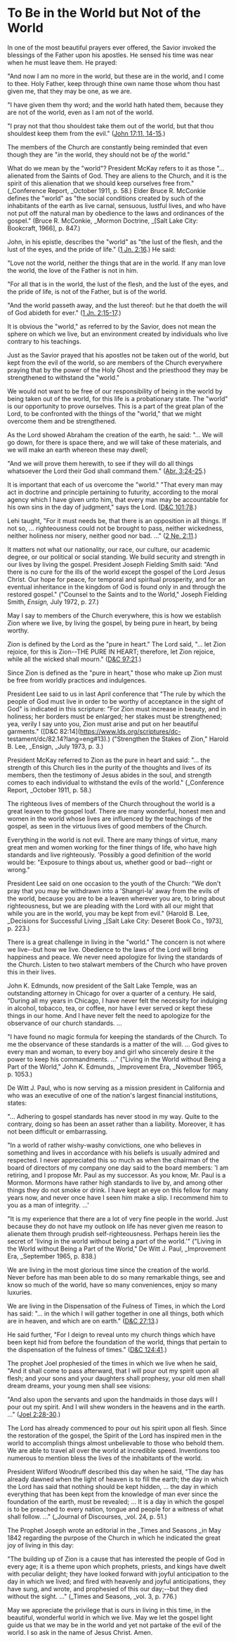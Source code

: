 # To Be in the World but Not of the World

In one of the most beautiful prayers ever offered, the Savior invoked the
blessings of the Father upon his apostles. He sensed his time was near when he
must leave them. He prayed:

"And now I am no more in the world, but these are in the world, and I come to
thee. Holy Father, keep through thine own name those whom thou hast given me,
that they may be one, as we are.

"I have given them thy word; and the world hath hated them, because they are
not of the world, even as I am not of the world.

"I pray not that thou shouldest take them out of the world, but that thou
shouldest keep them from the evil." ([John 17:11,
14-15](https://www.lds.org/scriptures/nt/john/17.11%2C14-15?lang=eng#10).)

The members of the Church are constantly being reminded that even though they
are "_in_ the world, they should not be _of_ the world."

What do we mean by the "world"? President McKay refers to it as those "...
alienated from the Saints of God. They are aliens to the Church, and it is the
spirit of this alienation that we should keep ourselves free from."
(_Conference Report, _October 1911, p. 58.) Elder Bruce R. McConkie defines
the "world" as "the social conditions created by such of the inhabitants of
the earth as live carnal, sensuous, lustful lives, and who have not put off
the natural man by obedience to the laws and ordinances of the gospel." (Bruce
R. McConkie, _Mormon Doctrine, _[Salt Lake City: Bookcraft, 1966], p. 847.)

John, in his epistle, describes the "world" as "the lust of the flesh, and the
lust of the eyes, and the pride of life." ([1 Jn.
2:16](https://www.lds.org/scriptures/nt/1-jn/2.16?lang=eng#15).) He said:

"Love not the world, neither the things that are in the world. If any man love
the world, the love of the Father is not in him.

"For all that is in the world, the lust of the flesh, and the lust of the
eyes, and the pride of life, is not of the Father, but is of the world.

"And the world passeth away, and the lust thereof: but he that doeth the will
of God abideth for ever." ([1 Jn.
2:15-17](https://www.lds.org/scriptures/nt/1-jn/2.15-17?lang=eng#14).)

It is obvious the "world," as referred to by the Savior, does not mean the
sphere on which we live, but an environment created by individuals who live
contrary to his teachings.

Just as the Savior prayed that his apostles not be taken out of the world, but
kept from the evil of the world, so are members of the Church everywhere
praying that by the power of the Holy Ghost and the priesthood they may be
strengthened to withstand the "world."

We would not want to be free of our responsibility of being in the world by
being taken out of the world, for this life is a probationary state. The
"world" is our opportunity to prove ourselves. This is a part of the great
plan of the Lord, to be confronted with the things of the "world," that we
might overcome them and be strengthened.

As the Lord showed Abraham the creation of the earth, he said: "... We will go
down, for there is space there, and we will take of these materials, and we
will make an earth whereon these may dwell;

"And we will prove them herewith, to see if they will do all things whatsoever
the Lord their God shall command them." ([Abr.
3:24-25](https://www.lds.org/scriptures/pgp/abr/3.24-25?lang=eng#23).)

It is important that each of us overcome the "world." "That every man may act
in doctrine and principle pertaining to futurity, according to the moral
agency which I have given unto him, that every man may be accountable for his
own sins in the day of judgment," says the Lord. ([D&amp;C
101:78](https://www.lds.org/scriptures/dc-testament/dc/101.78?lang=eng#77).)

Lehi taught, "For it must needs be, that there is an opposition in all things.
If not so, ... righteousness could not be brought to pass, neither wickedness,
neither holiness nor misery, neither good nor bad. ..." ([2 Ne.
2:11](https://www.lds.org/scriptures/bofm/2-ne/2.11?lang=eng#10).)

It matters not what our nationality, our race, our culture, our academic
degree, or our political or social standing. We build security and strength in
our lives by living the gospel. President Joseph Fielding Smith said: "And
there is no cure for the ills of the world except the gospel of the Lord Jesus
Christ. Our hope for peace, for temporal and spiritual prosperity, and for an
eventual inheritance in the kingdom of God is found only in and through the
restored gospel." ("Counsel to the Saints and to the World," Joseph Fielding
Smith, _Ensign,_ July 1972, p. 27.)

May I say to members of the Church everywhere, this is how we establish Zion
where we live, by living the gospel, by being pure in heart, by being worthy.

Zion is defined by the Lord as the "pure in heart." The Lord said, "... let Zion
rejoice, for this is Zion--THE PURE IN HEART; therefore, let Zion rejoice,
while all the wicked shall mourn." ([D&amp;C
97:21](https://www.lds.org/scriptures/dc-testament/dc/97.21?lang=eng#20).)

Since Zion is defined as the "pure in heart," those who make up Zion must be
free from worldly practices and indulgences.

President Lee said to us in last April conference that "The rule by which the
people of God must live in order to be worthy of acceptance in the sight of
God" is indicated in this scripture: "For Zion must increase in beauty, and in
holiness; her borders must be enlarged; her stakes must be strengthened; yea,
verily I say unto you, Zion must arise and put on her beautiful garments."
([D&amp;C 82:14](https://www.lds.org/scriptures/dc-
testament/dc/82.14?lang=eng#13).) ("Strengthen the Stakes of Zion," Harold B.
Lee, _Ensign, _July 1973, p. 3.)

President McKay referred to Zion as the pure in heart and said: "... the
strength of this Church lies in the purity of the thoughts and lives of its
members, then the testimony of Jesus abides in the soul, and strength comes to
each individual to withstand the evils of the world." (_Conference Report,
_October 1911, p. 58.)

The righteous lives of members of the Church throughout the world is a great
leaven to the gospel loaf. There are many wonderful, honest men and women in
the world whose lives are influenced by the teachings of the gospel, as seen
in the virtuous lives of good members of the Church.

Everything in the world is not evil. There are many things of virtue, many
great men and women working for the finer things of life, who have high
standards and live righteously. 'Possibly a good definition of the world would
be: "Exposure to things about us, whether good or bad--right or wrong."

President Lee said on one occasion to the youth of the Church: "We don't pray
that you may be withdrawn into a 'Shangri-la' away from the evils of the
world, because you are to be a leaven wherever you are, to bring about
righteousness, but we are pleading with the Lord with all our might that while
you are in the world, you may be kept from evil." (Harold B. Lee, _Decisions
for Successful Living _[Salt Lake City: Deseret Book Co., 1973], p. 223.)

There is a great challenge in living in the "world." The concern is not where
we live--but how we live. Obedience to the laws of the Lord will bring
happiness and peace. We never need apologize for living the standards of the
Church. Listen to two stalwart members of the Church who have proven this in
their lives.

John K. Edmunds, now president of the Salt Lake Temple, was an outstanding
attorney in Chicago for over a quarter of a century. He said, "During all my
years in Chicago, I have never felt the necessity for indulging in alcohol,
tobacco, tea, or coffee, nor have I ever served or kept these things in our
home. And I have never felt the need to apologize for the observance of our
church standards. ...

"I have found no magic formula for keeping the standards of the Church. To me
the observance of these standards is a matter of the will. ... God gives to
every man and woman, to every boy and girl who sincerely desire it the power
to keep his commandments. ..." ("Living in the World without Being a Part of the
World," John K. Edmunds, _Improvement Era, _November 1965, p. 1053.)

De Witt J. Paul, who is now serving as a mission president in California and
who was an executive of one of the nation's largest financial institutions,
states:

"... Adhering to gospel standards has never stood in my way. Quite to the
contrary, doing so has been an asset rather than a liability. Moreover, it has
not been difficult or embarrassing.

"In a world of rather wishy-washy convictions, one who believes in something
and lives in accordance with his beliefs is usually admired and respected. I
never appreciated this so much as when the chairman of the board of directors
of my company one day said to the board members: 'I am retiring, and I propose
Mr. Paul as my successor. As you know, Mr. Paul is a Mormon. Mormons have
rather high standards to live by, and among other things they do not smoke or
drink. I have kept an eye on this fellow for many years now, and never once
have I seen him make a slip. I recommend him to you as a man of integrity. ...'

"It is my experience that there are a lot of very fine people in the world.
Just because they do not have my outlook on life has never given me reason to
alienate them through prudish self-righteousness. Perhaps herein lies the
secret of 'living in the world without being a part of the world.'" ("Living
in the World without Being a Part of the World," De Witt J. Paul, _Improvement
Era, _September 1965, p. 838.)

We are living in the most glorious time since the creation of the world. Never
before has man been able to do so many remarkable things, see and know so much
of the world, have so many conveniences, enjoy so many luxuries.

We are living in the Dispensation of the Fulness of Times, in which the Lord
has said: "... in the which I will gather together in one all things, both which
are in heaven, and which are on earth." ([D&amp;C
27:13](https://www.lds.org/scriptures/dc-testament/dc/27.13?lang=eng#12).)

He said further, "For I deign to reveal unto my church things which have been
kept hid from before the foundation of the world, things that pertain to the
dispensation of the fulness of times." ([D&amp;C
124:41](https://www.lds.org/scriptures/dc-testament/dc/124.41?lang=eng#40).)

The prophet Joel prophesied of the times in which we live when he said, "And
it shall come to pass afterward, that I will pour out my spirit upon all
flesh; and your sons and your daughters shall prophesy, your old men shall
dream dreams, your young men shall see visions:

"And also upon the servants and upon the handmaids in those days will I pour
out my spirit. And I will shew wonders in the heavens and in the earth. ..."
([Joel 2:28-30](https://www.lds.org/scriptures/ot/joel/2.28-30?lang=eng#27).)

The Lord has already commenced to pour out his spirit upon all flesh. Since
the restoration of the gospel, the Spirit of the Lord has inspired men in the
world to accomplish things almost unbelievable to those who behold them. We
are able to travel all over the world at incredible speed. Inventions too
numerous to mention bless the lives of the inhabitants of the world.

President Wilford Woodruff described this day when he said, "The day has
already dawned when the light of heaven is to fill the earth; the day in which
the Lord has said that nothing should be kept hidden, ... the day in which
everything that has been kept from the knowledge of man ever since the
foundation of the earth, must be revealed; ... It is a day in which the gospel
is to be preached to every nation, tongue and people for a witness of what
shall follow. ..." (_Journal of Discourses, _vol. 24, p. 51.)

The Prophet Joseph wrote an editorial in the _Times and Seasons _in May 1842
regarding the purpose of the Church in which he indicated the great joy of
living in this day:

"The building up of Zion is a cause that has interested the people of God in
every age; it is a theme upon which prophets, priests, and kings have dwelt
with peculiar delight; they have looked forward with joyful anticipation to
the day in which we lived; and fired with heavenly and joyful anticipations,
they have sung, and wrote, and prophesied of this our day;--but they died
without the sight. ..." (_Times and Seasons, _vol. 3, p. 776.)

May we appreciate the privilege that is ours in living in this time, in the
beautiful, wonderful world in which we live. May we let the gospel light guide
us that we may be in the world and yet not partake of the evil of the world. I
so ask in the name of Jesus Christ. Amen.

